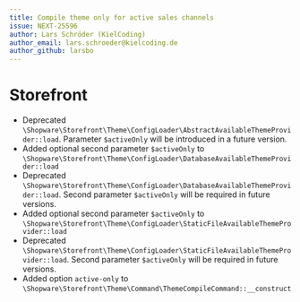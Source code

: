 ```yaml
---
title: Compile theme only for active sales channels
issue: NEXT-25596
author: Lars Schröder (KielCoding)
author_email: lars.schroeder@kielcoding.de
author_github: larsbo
---
```

# Storefront
* Deprecated `\Shopware\Storefront\Theme\ConfigLoader\AbstractAvailableThemeProvider::load`. Parameter `$activeOnly` will be introduced in a future version.
* Added optional second parameter `$activeOnly` to `\Shopware\Storefront\Theme\ConfigLoader\DatabaseAvailableThemeProvider::load`
* Deprecated `\Shopware\Storefront\Theme\ConfigLoader\DatabaseAvailableThemeProvider::load`. Second parameter `$activeOnly` will be required in future versions.
* Added optional second parameter `$activeOnly` to `\Shopware\Storefront\Theme\ConfigLoader\StaticFileAvailableThemeProvider::load`
* Deprecated `\Shopware\Storefront\Theme\ConfigLoader\StaticFileAvailableThemeProvider::load`. Second parameter `$activeOnly` will be required in future versions.
* Added option `active-only` to `\Shopware\Storefront\Theme\Command\ThemeCompileCommand::__construct`
